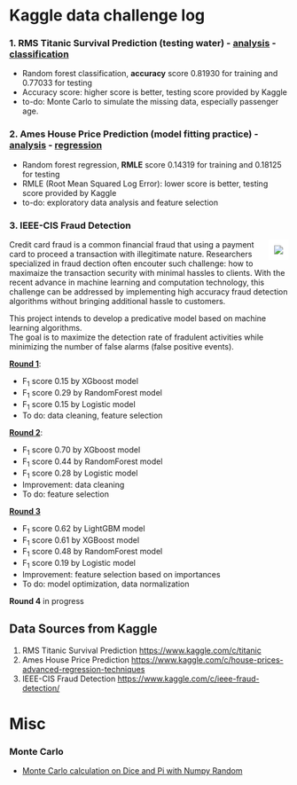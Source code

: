 # Kaggle data challenge log
### 1. RMS Titanic Survival Prediction (testing water) - [analysis](https://github.com/er1czz/kaggle/blob/master/Titanic_analysis.ipynb) - [classification](https://github.com/er1czz/kaggle/blob/master/Titanic_classifier.ipynb)
- Random forest classification, **accuracy** score 0.81930 for training and 0.77033 for testing
- Accuracy score: higher score is better, testing score provided by Kaggle
- to-do: Monte Carlo to simulate the missing data, especially passenger age.
### 2. Ames House Price Prediction (model fitting practice) - [analysis](https://github.com/er1czz/kaggle/blob/master/House_prices_analysis.ipynb) - [regression](https://github.com/er1czz/kaggle/blob/master/House_prices_regression.ipynb)
- Random forest regression, **RMLE** score 0.14319 for training and 0.18125 for testing 
- RMLE (Root Mean Squared Log Error): lower score is better, testing score provided by Kaggle
- to-do: exploratory data analysis and feature selection
### 3. IEEE-CIS Fraud Detection
<img src="https://github.com/er1czz/kaggle/blob/master/unsplash_transaction.JPG?raw=true" align = "right" style = "border:10px solid white">  

Credit card fraud is a common financial fraud</b> that using a payment card to proceed a transaction with illegitimate nature. Researchers specialized in fraud dection often encouter such challenge: how to maximaize the transaction security with minimal hassles to clients. With the recent advance in machine learning and computation technology, this challenge can be addressed by implementing high accuracy fraud detection algorithms without bringing additional hassle to customers.       

This project intends to develop a predicative model based on machine learning algorithms.  
The goal is to maximize the detection rate of fradulent activities while minimizing the number of false alarms (false positive events).

[<b>Round 1</b>](https://github.com/er1czz/kaggle/blob/master/Fraud_Detection_fullset.ipynb):  
- F<sub>1</sub> score 0.15 by XGboost model 
- F<sub>1</sub> score 0.29 by RandomForest model 
- F<sub>1</sub> score 0.15 by Logistic model 
- To do: data cleaning, feature selection 

[<b>Round 2</b>](https://github.com/er1czz/kaggle/blob/master/Fraud_Detection_fullset_2.ipynb):
- F<sub>1</sub> score 0.70 by XGboost model 
- F<sub>1</sub> score 0.44 by RandomForest model 
- F<sub>1</sub> score 0.28 by Logistic model 
- Improvement: data cleaning
- To do: feature selection

[<b>Round 3</b>](https://github.com/er1czz/kaggle/blob/master/Fraud_Detection_fullset_3.ipynb)   
- F<sub>1</sub> score 0.62 by LightGBM model
- F<sub>1</sub> score 0.61 by XGBoost model
- F<sub>1</sub> score 0.48 by RandomForest model 
- F<sub>1</sub> score 0.19 by Logistic model 
- Improvement: feature selection based on importances
- To do: model optimization, data normalization

<b> Round 4</b> in progress

## Data Sources from Kaggle  
1. RMS Titanic Survival Prediction  https://www.kaggle.com/c/titanic  
2. Ames House Price Prediction https://www.kaggle.com/c/house-prices-advanced-regression-techniques  
3. IEEE-CIS Fraud Detection https://www.kaggle.com/c/ieee-fraud-detection/  

# Misc
### Monte Carlo
- [Monte Carlo calculation on Dice and Pi with Numpy Random](https://github.com/er1czz/kaggle/blob/master/Monte%20Carlo's%20Dice%20and%20Pi.ipynb)
